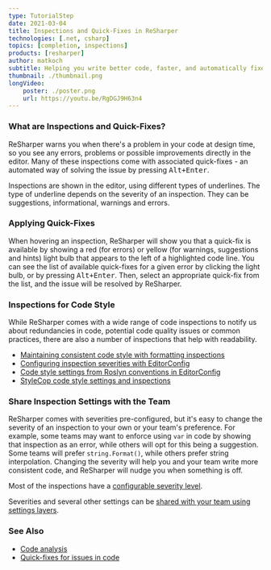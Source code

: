```yaml
---
type: TutorialStep
date: 2021-03-04
title: Inspections and Quick-Fixes in ReSharper
technologies: [.net, csharp]
topics: [completion, inspections]
products: [resharper]
author: matkoch
subtitle: Helping you write better code, faster, and automatically fixes code issues.
thumbnail: ./thumbnail.png
longVideo: 
    poster: ./poster.png
    url: https://youtu.be/RgDGJ9H63n4
---
```


### What are Inspections and Quick-Fixes?

ReSharper warns you when there's a problem in your code at design time, so you see any errors, problems or possible improvements directly in the editor.
Many of these inspections come with associated quick-fixes - an automated way of solving the issue by pressing <kbd>Alt+Enter</kbd>.

Inspections are shown in the editor, using different types of underlines. The type of underline depends on the severity of an inspection.
They can be suggestions, informational, warnings and errors.

### Applying Quick-Fixes

When hovering an inspection, ReSharper will show you that a quick-fix is available by showing a red (for errors) or yellow (for warnings, suggestions and hints) light bulb that appears to the left of a highlighted code line. You can see the list of available quick-fixes for a given error by clicking the light bulb, or by pressing <kbd>Alt+Enter</kbd>. Then, select an appropriate quick-fix from the list, and the issue will be resolved by ReSharper.

### Inspections for Code Style

While ReSharper comes with a wide range of code inspections to notify us about redundancies in code, potential code quality issues or common practices, there are also a number of inspections that help with readability.

* [Maintaining consistent code style with formatting inspections](https://blog.jetbrains.com/dotnet/2018/04/04/maintaining-consistent-code-style-formatting-inspections-resharper-2018-1/)
* [Configuring inspection severities with EditorConfig](https://blog.jetbrains.com/dotnet/2018/04/05/configuring-inspection-severities-editorconfig/)
* [Code style settings from Roslyn conventions in EditorConfig](https://blog.jetbrains.com/dotnet/2018/04/06/code-style-settings-roslyn-conventions-editorconfig/)
* [StyleCop code style settings and inspections](https://blog.jetbrains.com/dotnet/2018/04/09/stylecop-code-style-settings-inspections/)

### Share Inspection Settings with the Team

ReSharper comes with severities pre-configured, but it's easy to change the severity of an inspection to your own or your team's preference. For example, some teams may want to enforce using `var` in code by showing that inspection as an error, while others will opt for this being a suggestion. Some teams will prefer `string.Format()`, while others prefer string interpolation. Changing the severity will help you and your team write more consistent code, and ReSharper will nudge you when something is off.

Most of the inspections have a [configurable severity level](https://www.jetbrains.com/help/resharper/Code_Analysis__Configuring_Warnings.html#change_severity).

Severities and several other settings can be [shared with your team using settings layers](https://www.jetbrains.com/help/resharper/Sharing_Configuration_Options.html).

### See Also

- [Code analysis](https://www.jetbrains.com/help/resharper/Code_Analysis__Index.html)
- [Quick-fixes for issues in code](https://www.jetbrains.com/help/resharper/Code_Analysis__Quick-Fixes.html)